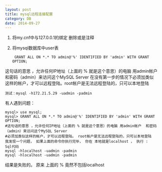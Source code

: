 ```yaml
---
layout: post
title: mysql远程连接配置
category: DB
date: 2014-09-27
---
```

1. 将my.cnf中与127.0.0.1的绑定 删除或是注释
2. 将mysql数据库中user表

		GRANT ALL ON *.* TO admin@'%' IDENTIFIED BY 'admin' WITH GRANT OPTION;

这句话的意思 ，允许任何IP地址（上面的 % 就是这个意思）的电脑 用admin帐户  和密码（admin）来访问这个MySQL Server
在没有第一步的情况下必须加类似这样的帐户，才可以远程登陆。root帐户是无法远程登陆的，只可以本地登陆

	测试：mysql -h172.21.5.29 -uadmin -padmin

有人遇到问题：

	mysql> use mysql;
	mysql> GRANT ALL ON *.* TO admin@'%' IDENTIFIED BY 'admin' WITH GRANT OPTION;
	#这句话的意思 ，允许任何IP地址（上面的 % 就是这个意思）的电脑 用admin帐户  和密码（admin）来访问这个MySQL Server
	#必须加类似这样的帐户，才可以远程登陆。 root帐户是无法远程登陆的，只可以本地登陆
	我发现一个问题， 如果上面的命令你执行完毕， 你在 本地就是localhost ， 执行 :
	Sql代码
	mysql -hlocalhost -uadmin -padmin
	mysql -hlocalhost -uadmin -padmin
结果是失败的。
原来 上面的 % 竟然不包括localhost